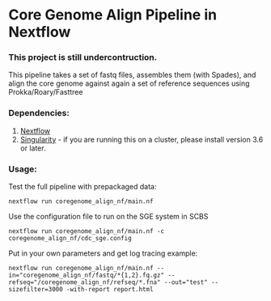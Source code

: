 # Core Genome Align Pipeline in Nextflow

### This project is still undercontruction.
This pipeline takes a set of fastq files, assembles them (with Spades), and align the core genome against again a set of reference sequences using Prokka/Roary/Fasttree

### Dependencies:
1. [Nextflow](https://www.nextflow.io/)
2. [Singularity](https://sylabs.io/docs/) - if you are running this on a cluster, please install version 3.6 or later. 

### Usage: 
Test the full pipeline with prepackaged data:
```
nextflow run coregenome_align_nf/main.nf 
```

Use the configuration file to run on the SGE system in SCBS
```
nextflow run coregenome_align_nf/main.nf -c coregenome_align_nf/cdc_sge.config
```

Put in your own parameters and get log tracing example:
```
nextflow run coregenome_align_nf/main.nf --in="coregenome_align_nf/fastq/*{1,2}.fq.gz" --refseq="/coregenome_align_nf/refseq/*.fna" --out="test" --sizefilter=3000 -with-report report.html
```


